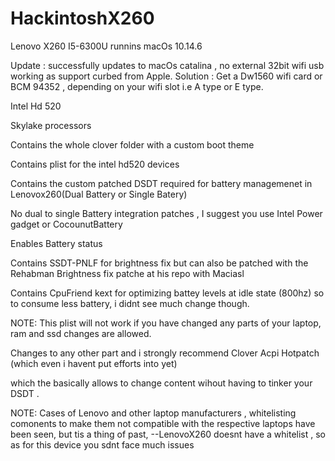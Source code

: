 # HackintoshX260
Lenovo X260 I5-6300U runnins macOs  10.14.6


Update : successfully updates to macOs catalina , no external 32bit wifi usb working as support curbed from Apple.
Solution : Get a Dw1560 wifi card or BCM 94352 , depending on your wifi slot  i.e A type or E type.


Intel Hd 520



Skylake processors

Contains the whole clover folder with a custom boot theme

Contains plist for the intel hd520 devices

Contains the custom patched DSDT required for battery managemenet in Lenovox260(Dual Battery or Single Batery)

No dual to single Battery integration patches , I suggest you use Intel Power gadget or CocounutBattery

Enables Battery status 

Contains SSDT-PNLF for brightness fix but can also be patched with the Rehabman Brightness fix patche at his repo with Maciasl

Contains CpuFriend kext for optimizing battey levels at idle state (800hz) so to consume less battery, i didnt see much change though. 



NOTE:
This plist will not work if you have changed any parts of your laptop, ram and ssd changes are allowed.

Changes to any other part and i strongly recommend Clover Acpi Hotpatch (which even i havent put efforts into yet)

which the basically allows to change content wihout having to tinker your DSDT .

NOTE:
Cases of Lenovo and other laptop manufacturers , whitelisting comonents to make them not compatible with the respective laptops have been seen, but tis a thing of past,
--LenovoX260 doesnt have a whitelist , so as for this device you sdnt face much issues
